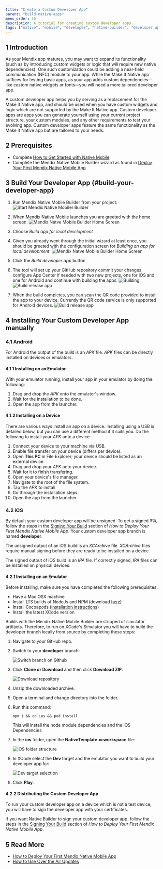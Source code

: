 ```yaml
---
title: "Create a Custom Developer App"
parent: "build-native-apps"
menu_order: 50
description: A tutorial for creating custom developer apps.
tags: ["native", "mobile", "developer", "native-builder", "developer app", "make it native"]
---
```


## 1 Introduction

As your Mendix app matures, you may want to expand its functionality (such as by introducing custom widgets or logic that will require new native dependencies). One such customization could be adding a near-field communication (NFC) module to your app. While the Make It Native app suffices for testing basic apps, as your app adds custom dependencies—like custom native widgets or fonts—you will need a more tailored developer app.

A custom developer app helps you by serving as a replacement for the Make It Native app, and should be used when you have custom widgets and logic which are not supported by the Make It Native app. Custom developer apps are apps you can generate yourself using your current project structure, your custom modules, and any other requirements to test your evolving app. Custom developer apps feature the same functionality as the Make It Native app but are tailored to your needs.

## 2 Prerequisites

* Complete [How to Get Started with Native Mobile](getting-started-with-native-mobile)
* Complete the Mendix Native Mobile Builder wizard as found in [Deploy Your First Mendix Native Mobile App](deploying-native-app)

## 3 Build Your Developer App {#build-your-developer-app}

1. Run Mendix Native Mobile Builder from your project: 
![Start Mendix Native Mobiler Builder](attachments/nbui/start-nbui.png)

1. When Mendix Native Mobile launches you are greeted with the home screen:
![Mendix Natve Mobile Builder Home Screen](attachments/nbui/home-screen.png) 

1. Choose *Build app for local development*

1. Given you already went through the initial wizard at least once, you should be greeted with the configuration screen for *Building an app for local development*: 
![Mendix Natve Mobile Builder Home Screen](attachments/nbui/build-custom-dev-app.png) 

1. Click the *Build developer app* button

1. The tool will set up your GitHub repository commit your changes, configure App Center if needed with two new projects, one for iOS and one for Android and continue with building the apps.
![Building](attachments/nbui/build-release-app-build-step1.png)
![Build release app](attachments/nbui/build-release-app-build-step2.png)

1. When the build completes, you can scan the QR code provided to install the app to your device. Currently the QR code service is only supported for Android devices.
![Build release app](attachments/nbui/build-release-app-build-done-both.png)


## 4 Installing Your Custom Developer App manually

### 4.1 Android

For Android the output of the build is an *APK* file. *APK* files can be directly installed on devices or emulators.

#### 4.1.1 Installing on an Emulator

With your emulator running, install your app in your emulator by doing the following:

1. Drag and drop the *APK* onto the emulator's window.
2. Wait for the installation to be done.
3. Open the app from the launcher.

#### 4.1.2 Installing on a Device

There are various ways install an app on a device. Installing using a USB is detailed below, but you can use a different method if it suits you. Do the following to install your *APK* onto a device:

1. Connect your device to your machine via USB.
2. Enable file transfer on your device (differs per device).
3. Open **This PC** in File Explorer; your device should be listed as an external device.
4. Drag and drop your *APK* onto your device.
5. Wait for it to finish transfering.
6. Open your device's file manager.
7. Navigate to the root of the file system.
8. Tap the *APK* to install.
9. Go through the installation steps.
10. Open the app from the launcher.

### 4.2 iOS

By default your custom developer app will be unsigned. To get a signed *IPA*, follow the steps in the [Signing Your Build](deploying-native-app#signing-a-build) section of *How to Deploy Your First Mendix Native Mobile App*. Your custom developer app branch is named **developer**.

The unsigned output of an iOS build is an *XCArchive* file. *XCArchive* files require manual signing before they are ready to be installed on a device.

The signed output of iOS build is an *IPA* file. If correctly signed, *IPA* files can be installed on physical devices.

#### 4.2.1 Installing on an Emulator

Before installing, make sure you have completed the following prerequisites:

* Have a Mac OSX machine
* Install LTS builds of NodeJs and NPM (download [here](https://nodejs.org/en/))
* Install Cocoapods ([installation instructions](https://cocoapods.org/#install))
* Install the latest XCode version

Builds with the Mendix Native Mobile Builder are stripped of simulator artifacts. Therefore, to run on XCode's Simulator you will have to build the developer branch locally from source by completing these steps:

1. Navigate to your GitHub repo.
2.  Switch to your **developer** branch:
   
	![Switch branch on Github](attachments/how-to-devapps/github-branch-switching.png)
   
3.  Click **Clone or Download** and then click **Download ZIP**:

	![Download repository](attachments/how-to-devapps/github-download-branch.png)
   
4. Unzip the downloaded archive.
5. Open a terminal and change directory into the folder.
6. Run this command:

	```
	npm i && cd ios && pod install
	```

	This will install the node module dependencies and the iOS Dependencies
7.  In the **ios** folder, open the **NativeTemplate.xcworkspace** file:

	![iOS folder structure](attachments/how-to-devapps/ios-folder.png)

8.  In XCode select the **Dev** target and the emulator you want to build your developer app for:

	![Dev target selection](attachments/how-to-devapps/xcode-target-selection.png)

9. Click **Play**.

#### 4.2.2 Distributing the Custom Developer App

To run your custom developer app on a device which is not a test device, you will have to sign the developer app with your certificates. 

If you want Native Builder to sign your custom developer app, follow the steps in the [Signing Your Build](deploying-native-app#signing-a-build) section of *How to Deploy Your First Mendix Native Mobile App*.

## 5 Read More

* [How to Deploy Your First Mendix Native Mobile App](deploying-native-app)
* [How to Use Over the Air Updates](how-to-ota)
